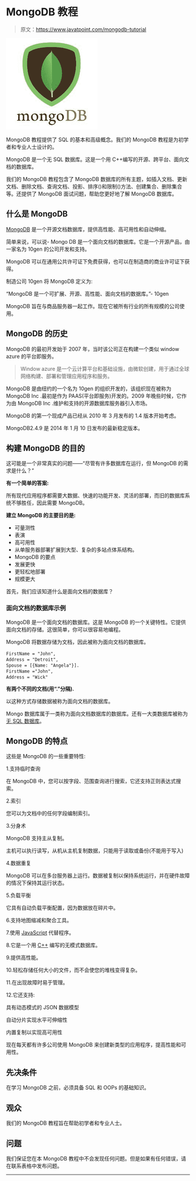 # MongoDB 教程

> 原文：<https://www.javatpoint.com/mongodb-tutorial>

![MongoDB Tutorial](img/f2c4da6bc0d0d2d9e01e2bd51326fc06.png)

MongoDB 教程提供了 SQL 的基本和高级概念。我们的 MongoDB 教程是为初学者和专业人士设计的。

MongoDB 是一个无 SQL 数据库。这是一个用 C++编写的开源、跨平台、面向文档的数据库。

我们的 MongoDB 教程包含了 MongoDB 数据库的所有主题，如插入文档、更新文档、删除文档、查询文档、投影、排序()和限制()方法、创建集合、删除集合等。还提供了 MongoDB 面试问题，帮助您更好地了解 MongoDB 数据库。

## 什么是 MongoDB

[MongoDB](https://www.javatpoint.com/mongodb-tutorial) 是一个开源文档数据库，提供高性能、高可用性和自动伸缩。

简单来说，可以说- Mongo DB 是一个面向文档的数据库。它是一个开源产品，由一家名为 10gen 的公司开发和支持。

MongoDB 可以在通用公共许可证下免费获得，也可以在制造商的商业许可证下获得。

制造公司 10gen 将 MongoDB 定义为:

“MongoDB 是一个可扩展、开源、高性能、面向文档的数据库。”- 10gen

MongoDB 旨在与商品服务器一起工作。现在它被所有行业的所有规模的公司使用。

## MongoDB 的历史

MongoDB 的最初开发始于 2007 年，当时该公司正在构建一个类似 window azure 的平台即服务。

> Window azure 是一个云计算平台和基础设施，由微软创建，用于通过全球网络构建、部署和管理应用程序和服务。

MongoDB 是由纽约的一个名为 10gen 的组织开发的，该组织现在被称为 MongoDB Inc .最初是作为 PAAS(平台即服务)开发的。2009 年晚些时候，它作为由 MongoDB Inc .维护和支持的开源数据库服务器引入市场。

MongoDB 的第一个现成产品已经从 2010 年 3 月发布的 1.4 版本开始考虑。

MongoDB2.4.9 是 2014 年 1 月 10 日发布的最新稳定版本。

## 构建 MongoDB 的目的

这可能是一个非常真实的问题——“尽管有许多数据库在运行，但 MongoDB 的需求是什么？”

**有一个简单的答案:**

所有现代应用程序都需要大数据、快速的功能开发、灵活的部署，而旧的数据库系统不够胜任，因此需要 MongoDB。

**建立 MongoDB 的主要目的是:**

*   可量测性
*   表演
*   高可用性
*   从单服务器部署扩展到大型、复杂的多站点体系结构。
*   MongoDB 的要点
*   发展更快
*   更轻松地部署
*   规模更大

首先，我们应该知道什么是面向文档的数据库？

### 面向文档的数据库示例

MongoDB 是一个面向文档的数据库。这是 MongoDB 的一个关键特性。它提供面向文档的存储。这很简单，你可以很容易地编程。

MongoDB 将数据存储为文档，因此被称为面向文档的数据库。

```
FirstName = "John",                                                                                                           
Address = "Detroit",                                                                                                   
Spouse = [{Name: "Angela"}].                                                                                           
FirstName ="John",  
Address = "Wick"

```

**有两个不同的文档(用“.”分隔).**

以这种方式存储数据被称为面向文档的数据库。

Mongo 数据库属于一类称为面向文档数据库的数据库。还有一大类数据库被称为[无 SQL 数据库](https://www.javatpoint.com/nosql-databases)。

## MongoDB 的特点

这些是 MongoDB 的一些重要特性:

1.支持临时查询

在 MongoDB 中，您可以按字段、范围查询进行搜索，它还支持正则表达式搜索。

2.索引

您可以为文档中的任何字段编制索引。

3.分身术

MongoDB 支持主从复制。

主机可以执行读写，从机从主机复制数据，只能用于读取或备份(不能用于写入)

4.数据重复

MongoDB 可以在多台服务器上运行。数据被复制以保持系统运行，并在硬件故障的情况下保持其运行状态。

5.负载平衡

它具有自动负载平衡配置，因为数据放在碎片中。

6.支持地图缩减和聚合工具。

7.使用 [JavaScript](https://www.javatpoint.com/javascript-tutorial) 代替程序。

8.它是一个用 [C++](https://www.javatpoint.com/cpp-tutorial) 编写的无模式数据库。

9.提供高性能。

10.轻松存储任何大小的文件，而不会使您的堆栈变得复杂。

11.在出现故障时易于管理。

12.它还支持:

具有动态模式的 JSON 数据模型

自动分片实现水平可伸缩性

内置复制以实现高可用性

现在每天都有许多公司使用 MongoDB 来创建新类型的应用程序，提高性能和可用性。

## 先决条件

在学习 MongoDB 之前，必须具备 SQL 和 OOPs 的基础知识。

## 观众

我们的 MongoDB 教程旨在帮助初学者和专业人士。

## 问题

我们保证您在本 MongoDB 教程中不会发现任何问题。但是如果有任何错误，请在联系表格中发布问题。

* * *